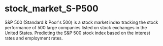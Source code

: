 # stock_market_S-P500
S&P 500 (Standard & Poor's 500) is a stock market index tracking the stock performance of 500 large companies listed on stock exchanges in the United States.
Predicting the S&P 500 stock index based on the interest rates and employment rates.
